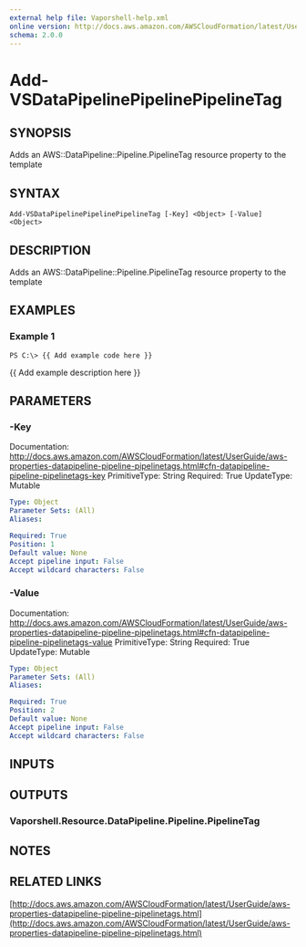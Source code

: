 ```yaml
---
external help file: Vaporshell-help.xml
online version: http://docs.aws.amazon.com/AWSCloudFormation/latest/UserGuide/aws-properties-datapipeline-pipeline-pipelinetags.html
schema: 2.0.0
---
```


# Add-VSDataPipelinePipelinePipelineTag

## SYNOPSIS
Adds an AWS::DataPipeline::Pipeline.PipelineTag resource property to the template

## SYNTAX

```
Add-VSDataPipelinePipelinePipelineTag [-Key] <Object> [-Value] <Object>
```

## DESCRIPTION
Adds an AWS::DataPipeline::Pipeline.PipelineTag resource property to the template

## EXAMPLES

### Example 1
```
PS C:\> {{ Add example code here }}
```

{{ Add example description here }}

## PARAMETERS

### -Key
Documentation: http://docs.aws.amazon.com/AWSCloudFormation/latest/UserGuide/aws-properties-datapipeline-pipeline-pipelinetags.html#cfn-datapipeline-pipeline-pipelinetags-key
PrimitiveType: String
Required: True
UpdateType: Mutable

```yaml
Type: Object
Parameter Sets: (All)
Aliases: 

Required: True
Position: 1
Default value: None
Accept pipeline input: False
Accept wildcard characters: False
```

### -Value
Documentation: http://docs.aws.amazon.com/AWSCloudFormation/latest/UserGuide/aws-properties-datapipeline-pipeline-pipelinetags.html#cfn-datapipeline-pipeline-pipelinetags-value
PrimitiveType: String
Required: True
UpdateType: Mutable

```yaml
Type: Object
Parameter Sets: (All)
Aliases: 

Required: True
Position: 2
Default value: None
Accept pipeline input: False
Accept wildcard characters: False
```

## INPUTS

## OUTPUTS

### Vaporshell.Resource.DataPipeline.Pipeline.PipelineTag

## NOTES

## RELATED LINKS

[http://docs.aws.amazon.com/AWSCloudFormation/latest/UserGuide/aws-properties-datapipeline-pipeline-pipelinetags.html](http://docs.aws.amazon.com/AWSCloudFormation/latest/UserGuide/aws-properties-datapipeline-pipeline-pipelinetags.html)

